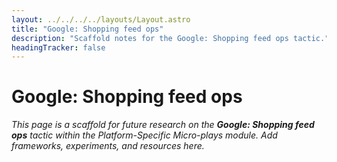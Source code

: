 ```yaml
---
layout: ../../../../layouts/Layout.astro
title: "Google: Shopping feed ops"
description: "Scaffold notes for the Google: Shopping feed ops tactic."
headingTracker: false
---
```

# Google: Shopping feed ops

_This page is a scaffold for future research on the **Google: Shopping feed ops** tactic within the Platform-Specific Micro-plays module. Add frameworks, experiments, and resources here._
